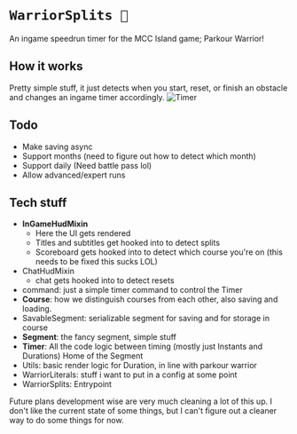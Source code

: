 # `WarriorSplits 🏃`
An ingame speedrun timer for the MCC Island game; Parkour Warrior!

## How it works
Pretty simple stuff, it just detects when you start, reset, or finish an obstacle and changes an ingame timer accordingly.
![Timer](https://github.com/SimplyMerlin/WarriorSplits/assets/30577208/3b52e150-0b08-4f6e-bea7-98ab7e70ca14)

## Todo
* Make saving async
* Support months (need to figure out how to detect which month)
* Support daily (Need battle pass lol)
* Allow advanced/expert runs

## Tech stuff
* **InGameHudMixin**
  * Here the UI gets rendered
  * Titles and subtitles get hooked into to detect splits
  * Scoreboard gets hooked into to detect which course you're on (this needs to be fixed this sucks LOL)
* ChatHudMixin
  * chat gets hooked into to detect resets
* command: just a simple timer command to control the Timer
* **Course**: how we distinguish courses from each other, also saving and loading.
* SavableSegment: serializable segment for saving and for storage in course
* **Segment**: the fancy segment, simple stuff
* **Timer**: All the code logic between timing (mostly just Instants and Durations) Home of the Segment
* Utils: basic render logic for Duration, in line with parkour warrior
* WarriorLiterals: stuff i want to put in a config at some point
* WarriorSplits: Entrypoint

Future plans development wise are very much cleaning a lot of this up. I don't like the current state of some things, but I can't figure out a cleaner way to do some things for now.
